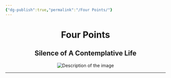 ```yaml
---
{"dg-publish":true,"permalink":"/Four Points/"}
---
```


<div style="text-align: center;">
	<h1>Four Points</h1>
	<h2>Silence of A Contemplative Life</h2>
    <img src="https://i.imgur.com/ltrHco6_d.jpg?maxwidth=520&shape=thumb&fidelity=high" alt="Description of the image" style="max-width: 100%; height: auto;">
</div>
<hr>










